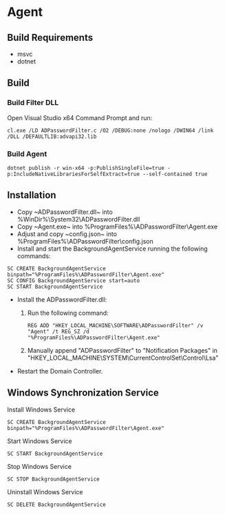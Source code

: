 # Agent

## Build Requirements

- msvc
- dotnet

## Build

### Build Filter DLL
Open Visual Studio x64 Command Prompt and run:
```batch
cl.exe /LD ADPasswordFilter.c /O2 /DEBUG:none /nologo /DWIN64 /link /DLL /DEFAULTLIB:advapi32.lib
```

### Build Agent
```batch
dotnet publish -r win-x64 -p:PublishSingleFile=true -p:IncludeNativeLibrariesForSelfExtract=true --self-contained true
```

## Installation

- Copy ~ADPasswordFilter.dll~ into %WinDir%\System32\ADPasswordFilter.dll
- Copy ~Agent.exe~ into %ProgramFiles%\ADPasswordFilter\Agent.exe
- Adjust and copy ~config.json~ into %ProgramFiles%\ADPasswordFilter\config.json
- Install and start the BackgroundAgentService running the following commands:
```
SC CREATE BackgroundAgentService binpath="%ProgramFiles%\ADPasswordFilter\Agent.exe"
SC CONFIG BackgroundAgentService start=auto
SC START BackgroundAgentService
```
- Install the ADPasswordFilter.dll:
    1. Run the following command:
        ```
        REG ADD "HKEY_LOCAL_MACHINE\SOFTWARE\ADPasswordFilter" /v "Agent" /t REG_SZ /d "%ProgramFiles%\ADPasswordFilter\Agent.exe"
        ```
    2. Manually append "ADPasswordFilter" to "Notification Packages" in "HKEY_LOCAL_MACHINE\SYSTEM\CurrentControlSet\Control\Lsa"

- Restart the Domain Controller.

## Windows Synchronization Service

Install Windows Service
```batch
SC CREATE BackgroundAgentService binpath="%ProgramFiles%\ADPasswordFilter\Agent.exe"
```

Start Windows Service
```batch
SC START BackgroundAgentService
```

Stop Windows Service
```batch
SC STOP BackgroundAgentService
```

Uninstall Windows Service
```batch
SC DELETE BackgroundAgentService
```

